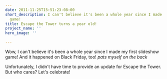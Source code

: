 ```yaml
---
date: 2011-11-25T15:51:23-08:00
short_description: I can't believe it's been a whole year since I made my first slideshow
  game!
title: Escape the Tower turns a year old!
project_name: ''
hero_image: ''

---
```

Wow, I can't believe it's been a whole year since I made my first slideshow game! And it happened on Black Friday, too! *pats myself on the back*

Unfortunately, I didn't have time to provide an update for Escape the Tower. But who cares? Let's celebrate!